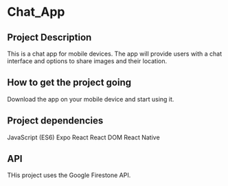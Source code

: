 # Chat_App

## Project Description
This is a chat app for mobile devices. The app will provide users with a chat interface and options to share images and their location.

## How to get the project going
Download the app on your mobile device and start using it.

## Project dependencies
JavaScript (ES6)
Expo
React
React DOM
React Native

## API
THis project uses the Google Firestone API.
